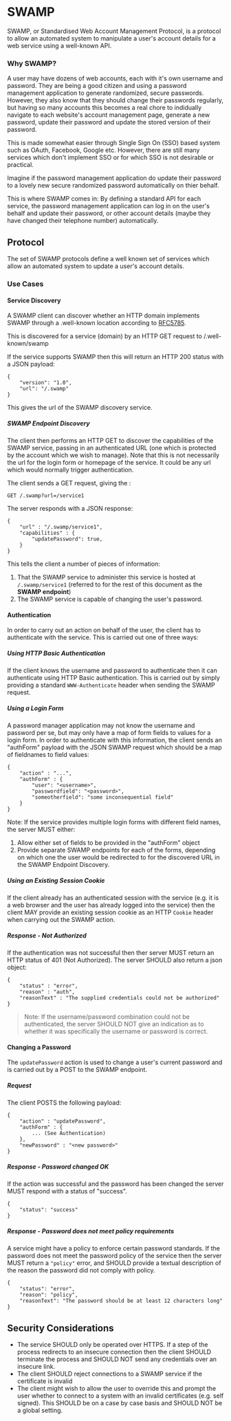 # SWAMP
SWAMP, or Standardised Web Account Management Protocol, is a protocol to allow an automated system to manipulate a user's account details for a web service using a well-known API.

### Why SWAMP?
A user may have dozens of web accounts, each with it's own username and password. They are being a good citizen and using a password management application to generate randomized, secure passwords. However, they also know that they should change their passwords regularly, but having so many accounts this becomes a real chore to indidually navigate to each website's account management page, generate a new password, update their password and update the stored version of their password.

This is made somewhat easier through Single Sign On (SSO) based system such as OAuth, Facebook, Google etc. However, there are still many services which don't implement SSO or for which SSO is not desirable or practical.

Imagine if the password management application do update their password to a lovely new secure randomized password automatically on thier behalf.

This is where SWAMP comes in: By defining a standard API for each service, the password management application can log in on the user's behalf and update their password, or other account details (maybe they have changed their telephone number) automatically.

## Protocol
The set of SWAMP protocols define a well known set of services which allow an automated system to update a user's account details.

### Use Cases

#### Service Discovery
A SWAMP client can discover whether an HTTP domain implements SWAMP through a .well-known location according to [RFC5785](https://tools.ietf.org/html/rfc5785).

This is discovered for a service (domain) by an HTTP GET request to /.well-known/swamp

If the service supports SWAMP then this will return an HTTP 200 status with a JSON payload:

	{
		"version": "1.0",
		"url": "/.swamp"
	}
	
This gives the url of the SWAMP discovery service.

##### SWAMP Endpoint Discovery
The client then performs an HTTP GET to discover the capabilities of the SWAMP service, passing in an authenticated URL (one which is protected by the account which we wish to manage). Note that this is not necessarily the url for the login form or homepage of the service. It could be any url which would normally trigger authentication.

The client sends a GET request, giving the :

	GET /.swamp?url=/service1

The server responds with a JSON response:

	{
		"url" : "/.swamp/service1",
		"capabilities" : {
			"updatePassword": true,
		}
	}

This tells the client a number of pieces of information:

1. That the SWAMP service to administer this service is hosted at `/.swamp/service1` (referred to for the rest of this document as the **SWAMP endpoint**)
2. The SWAMP service is capable of changing the user's password.

#### Authentication
In order to carry out an action on behalf of the user, the client has to authenticate with the service. This is carried out one of three ways:

##### Using HTTP Basic Authentication
If the client knows the username and password to authenticate then it can authenticate using HTTP Basic authentication. This is carried out by simply providing a standard `WWW-Authenticate` header when sending the SWAMP request.

##### Using a Login Form
A password manager application may not know the username and password per se, but may only have a map of form fields to values for a login form. In order to authenticate with this information, the client sends an "authForm" payload with the JSON SWAMP request which should be a map of fieldnames to field values:

	{
		"action" : "...",
		"authForm" : {
			"user": "<username>",
			"passwordfield": "<password>",
			"someotherfield": "some inconsequential field"
		}
	}
	
Note: If the service provides multiple login forms with different field names, the server MUST either:

1. Allow either set of fields to be provided in the "authForm" object
2. Provide separate SWAMP endpoints for each of the forms, depending on which one the user would be redirected to for the discovered URL in the SWAMP Endpoint Discovery.

##### Using an Existing Session Cookie
If the client already has an authenticated session with the service (e.g. it is a web browser and the user has already logged into the service) then the client MAY provide an existing session cookie as an HTTP `Cookie` header when carrying out the SWAMP action.

##### Response - Not Authorized
If the authentication was not successful then ther server MUST return an HTTP status of 401 (Not Authorized). The server SHOULD also return a json object:

	{
		"status" : "error",
		"reason" : "auth",
		"reasonText" : "The supplied credentials could not be authorized"
	}
	
> Note: If the username/password combination could not be authenticated, the server SHOULD NOT give an indication as to whether it was specifically the username or password is correct.

#### Changing a Password
The `updatePassword` action is used to change a user's current password and is carried out by a POST to the SWAMP endpoint.

##### Request
The client POSTS the following payload:

	{
		"action" : "updatePassword",
		"authForm" : {
			... (See Authentication)
		},
		"newPassword" : "<new password>"
	}

##### Response - Password changed OK
If the action was successful and the password has been changed the server MUST respond with a status of "success".

	{
		"status": "success"
	}

##### Response - Password does not meet policy requirements
A service might have a policy to enforce certain password standards. If the password does not meet the password policy of the service then the server MUST return a `"policy"` error, and SHOULD provide a textual description of the reason the password did not comply with policy.

	{
		"status": "error",
		"reason": "policy",
		"reasonText": "The password should be at least 12 characters long"
	}

## Security Considerations
* The service SHOULD only be operated over HTTPS. If a step of the process redirects to an insecure connection then the client SHOULD terminate the process and SHOULD NOT send any credentials over an insecure link.
* The client SHOULD reject connections to a SWAMP service if the certificate is invalid
* The client might wish to allow the user to override this and prompt the user whether to connect to a system with an invalid certificates (e.g. self signed). This SHOULD be on a case by case basis and SHOULD NOT be a global setting.